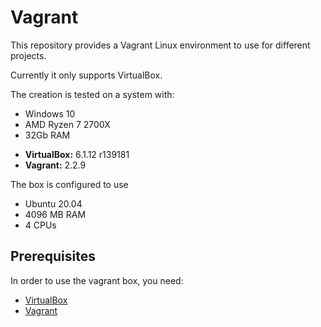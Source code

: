 # Vagrant 

This repository provides a Vagrant Linux environment to use for different projects.

Currently it only supports VirtualBox.

The creation is tested on a system with:

- Windows 10
- AMD Ryzen 7 2700X
- 32Gb RAM
* **VirtualBox:** 6.1.12 r139181
* **Vagrant:** 2.2.9

The box is configured to use

- Ubuntu 20.04
- 4096 MB RAM
- 4 CPUs

## Prerequisites

In order to use the vagrant box, you need:
* [VirtualBox](https://www.virtualbox.org/)
* [Vagrant](https://www.vagrantup.com/)

